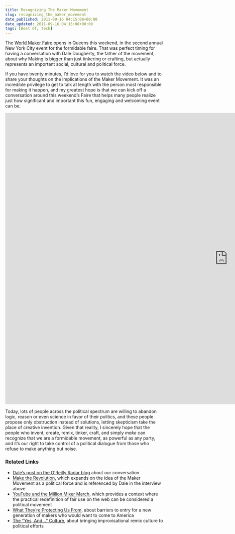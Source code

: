 ```yaml
---
title: Recognizing The Maker Movement
slug: recognizing_the_maker_movement
date_published: 2011-09-16 04:15:08+00:00
date_updated: 2011-09-16 04:15:08+00:00
tags: [Best Of, tech]
---
```

The [World Maker Faire](http://makerfaire.com/) opens in Queens this weekend, in the second annual New York City event for the formidable faire. That was perfect timing for having a conversation with Dale Dougherty, the father of the movement, about why Making is bigger than just tinkering or crafting, but actually represents an important social, cultural and political force.

If you have twenty minutes, I’d love for you to watch the video below and to share your thoughts on the implications of the Maker Movement. It was an incredible privilege to get to talk at length with the person most responsible for making it happen, and my greatest hope is that we can kick off a conversation around this weekend’s Faire that helps many people realize just how significant and important this fun, engaging and welcoming event can be.

<iframe width="1416" height="928" src="https://www.youtube.com/embed/NzTRWuS6CKw" title="The Long Slow Make: Understanding the Maker Movement" frameborder="0" allow="accelerometer; autoplay; clipboard-write; encrypted-media; gyroscope; picture-in-picture" allowfullscreen></iframe>
  
Today, lots of people across the political spectrum are willing to abandon logic, reason or even science in favor of their politics, and these people propose only obstruction instead of solutions, letting skepticism take the place of creative invention. Given that reality, I sincerely hope that the people who invent, create, remix, tinker, craft, and simply *make* can recognize that we are a formidable movement, as powerful as any party, and it’s our right to take control of a political dialogue from those who refuse to make anything but noise.

### Related Links

- [Dale’s post on the O’Reilly Radar blog](http://radar.oreilly.com/2011/09/the-long-slow-make.html) about our conversation
- [Make the Revolution](/2010/09/when_the_revolution_comes_they_wont_recognize_it), which expands on the idea of the Maker Movement as a political force and is referenced by Dale in the interview above
- [YouTube and the Million Mixer March](/2010/03/youtube_and_the_million_mixer_march), which provides a context where the practical redefinition of fair use on the web can be considered a political movement
- [What They’re Protecting Us From](/2011/08/what_theyre_protecting_us_from), about barriers to entry for a new generation of makers who would want to come to America
- [The “Yes, And…” Culture](/2010/07/the_yes_and_culture), about bringing improvisational remix culture to political efforts
